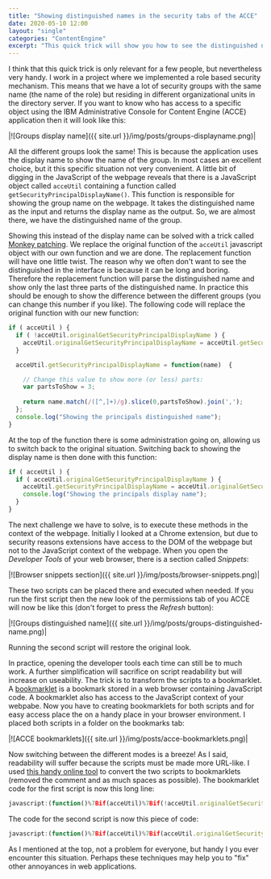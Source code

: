 ```yaml
---
title: "Showing distinguished names in the security tabs of the ACCE"
date: 2020-05-10 12:00
layout: "single"
categories: "ContentEngine"
excerpt: "This quick trick will show you how to see the distinguished name of a group instead of the display name in the different security tabs in  the IBM Administrative Console for Content Engine (ACCE). This is useful if you have groups with the same display name."
---
```


I think that this quick trick is only relevant for a few people, but nevertheless very handy. I work in a project where we implemented a role based security mechanism. This means that we have a lot of security groups with the same name (the name of the role) but residing in different organizational units in the directory server. If you want to know who has access to a specific object using the IBM Administrative Console for Content Engine (ACCE) application then it will look like this:

|![Groups display name]({{ site.url }}/img/posts/groups-displayname.png)|

All the different groups look the same! This is because the application uses the display name to show the name of the group. In most cases an excellent choice, but it this specific situation not very convenient. A little bit of digging in the JavaScript of the webpage reveals that there is a JavaScript object called `acceUtil` containing a function called `getSecurityPrincipalDisplayName()`. This function is responsible for showing the group name on the webpage. It takes the distinguished name as the input and returns the display name as the output. So, we are almost there, we have the distinguished name of the group. 

Showing this instead of the display name can be solved with a trick called [Monkey patching](https://en.wikipedia.org/wiki/Monkey_patch). We replace the original function of the `acceUtil` javascript object with our own function and we are done. The replacement function will have one little twist. The reason why we often don't want to see the distinguished in the interface is because it can be long and boring. Therefore the replacement function will parse the distinguished name and show only the last three parts of the distinguished name. In practice this should be enough to show the difference between the different groups (you can change this number if you like). The following code will replace the original function with our new function:

```javascript
if ( acceUtil ) {
  if ( !acceUtil.originalGetSecurityPrincipalDisplayName ) {
    acceUtil.originalGetSecurityPrincipalDisplayName = acceUtil.getSecurityPrincipalDisplayName;
  }

  acceUtil.getSecurityPrincipalDisplayName = function(name)  { 

    // Change this value to show more (or less) parts:
    var partsToShow = 3;
  
    return name.match(/([^,]+)/g).slice(0,partsToShow).join(','); 
  };
  console.log("Showing the principals distinguished name");
}
```
At the top of the function there is some administration going on, allowing us to switch back to the original situation. Switching back to showing the display name is then done with this function:

```javascript
if ( acceUtil ) {
  if ( acceUtil.originalGetSecurityPrincipalDisplayName ) {
    acceUtil.getSecurityPrincipalDisplayName = acceUtil.originalGetSecurityPrincipalDisplayName;
    console.log("Showing the principals display name");
  }
}
```
The next challenge we have to solve, is to execute these methods in the context of the webpage. Initially I looked at a Chrome extension, but due to security reasons extensions have access to the DOM of the webpage but not to the JavaScript context of the webpage. When you open the _Developer Tools_ of your web browser, there is a section called _Snippets_:

|![Browser snippets section]({{ site.url }}/img/posts/browser-snippets.png)|

These two scripts can be placed there and executed when needed. If you run the first script then the new look of the permissions tab of you ACCE will now be like this (don't forget to press the _Refresh_ button):

|![Groups distinguished name]({{ site.url }}/img/posts/groups-distinguished-name.png)|

Running the second script will restore the original look.

In practice, opening the developer tools each time can still be to much work. A further simplification will sacrifice on script readability but will increase on useability. The trick is to transform the scripts to a bookmarklet. A [bookmarklet](https://en.wikipedia.org/wiki/Bookmarklet) is a bookmark stored in a web browser containing JavaScript code. A bookmarklet also has access to the JavaScript context of your webpabe. Now you have to creating bookmarklets for both scripts and for easy access place the on a handy place in your browser environment. I placed both scripts in a folder on the bookmarks tab:

|![ACCE bookmarklets]({{ site.url }}/img/posts/acce-bookmarklets.png)|

Now switching between the different modes is a breeze! As I said, readability will suffer because the scripts must be made more URL-like. I used [this handy online tool](https://mrcoles.com/bookmarklet/) to convert the two scripts to bookmarklets (removed the comment and as much spaces as possible). The bookmarklet code for the first script is now this long line:

```javascript
javascript:(function()%7Bif(acceUtil)%7Bif(!acceUtil.originalGetSecurityPrincipalDisplayName)%7BacceUtil.originalGetSecurityPrincipalDisplayName%3DacceUtil.getSecurityPrincipalDisplayName%3B%7DacceUtil.getSecurityPrincipalDisplayName%3Dfunction(name)%7Bvar%20partsToShow%3D3%3Breturn%20name.match(%2F(%5B%5E%2C%5D%2B)%2Fg).slice(0%2CpartsToShow).join('%2C')%3B%7D%3Bconsole.log(%22Showing%20the%20principals%20distinguished%20name%22)%3B%7D%7D)()
```

The code for the second script is now this piece of code:

```javascript
javascript:(function()%7Bif(acceUtil)%7Bif(acceUtil.originalGetSecurityPrincipalDisplayName)%7BacceUtil.getSecurityPrincipalDisplayName%3DacceUtil.originalGetSecurityPrincipalDisplayName%3Bconsole.log(%22Showing%20the%20principals%20display%20name%22)%3B%7D%7D%7D)()
```
As I mentioned at the top, not a problem for everyone, but handy I you ever encounter this situation. Perhaps these techniques may help you to "fix" other annoyances in web applications.